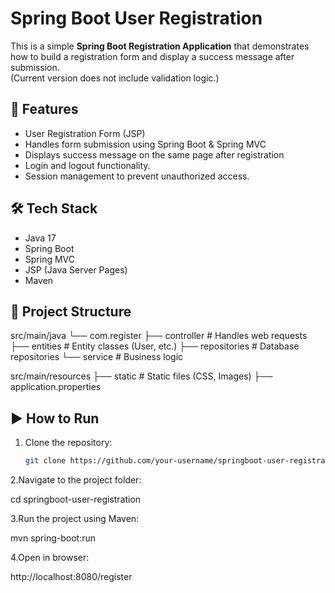 # Spring Boot User Registration

This is a simple **Spring Boot Registration Application** that demonstrates how to build a registration form and display a success message after submission.  
(Current version does not include validation logic.)



## 🚀 Features
- User Registration Form (JSP)  
- Handles form submission using Spring Boot & Spring MVC  
- Displays success message on the same page after registration
- Login and logout functionality.
- Session management to prevent unauthorized access.



## 🛠️ Tech Stack
- Java 17  
- Spring Boot  
- Spring MVC  
- JSP (Java Server Pages)  
- Maven  


## 📂 Project Structure
src/main/java
└── com.register
├── controller # Handles web requests
├── entities # Entity classes (User, etc.)
├── repositories # Database repositories
└── service # Business logic

src/main/resources
├── static # Static files (CSS, Images)
├── application.properties



## ▶️ How to Run
1. Clone the repository:
   ```bash
   git clone https://github.com/your-username/springboot-user-registration.git
   
2.Navigate to the project folder:

   cd springboot-user-registration


3.Run the project using Maven:

   mvn spring-boot:run

4.Open in browser:

   http://localhost:8080/register
